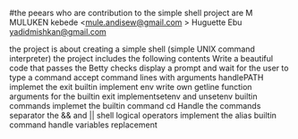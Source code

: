 #the peears who are contribution to the simple shell project are M
MULUKEN kebede <mule.andisew@gmail.com >
Huguette Ebu <yadidmishkan@gmail.com>

the project is about creating a simple shell (simple UNIX command interpreter) the project includes the following contents Write a beautiful code that passes the Betty checks display a prompt and wait for the user to type a command accept command lines with arguments handlePATH implemet the exit builtin implement env write own getline function arguments for the builtin exit implementsetenv and unsetenv builtin commands implemet the builtin command cd Handle the commands separator the && and || shell logical operators implement the alias builtin command handle variables replacement
